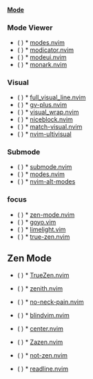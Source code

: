 #### [Mode](https://yutkat.github.io/my-neovim-pluginlist/#mode)
### Mode Viewer
* ( )
            * [modes.nvim](https://github.com/mvllow/modes.nvim)
* ( )
            * [modicator.nvim](https://github.com/melkster/modicator.nvim)
* ( )
            * [modeui.nvim](https://github.com/doums/modeui.nvim)
* ( )
            * [monark.nvim](https://github.com/doums/monark.nvim)
### Visual
* ( )
            * [full_visual_line.nvim](https://github.com/0xAdk/full_visual_line.nvim)
* ( )
            * [gv-plus.nvim](https://github.com/coinator/gv-plus.nvim)
* ( )
            * [visual_wrap.nvim](https://github.com/bwintertkb/visual_wrap.nvim)
* ( )
            * [niceblock.nvim](https://github.com/bagohart/niceblock.nvim)
* ( )
            * [match-visual.nvim](https://github.com/aaron-p1/match-visual.nvim)
* ( )
            * [nvim-ultivisual](https://github.com/astaos/nvim-ultivisual)
### Submode
* ( )
            * [submode.nvim](https://github.com/pogyomo/submode.nvim)
* ( )
            * [modes.nvim](https://github.com/csd1100/modes.nvim)
* ( )
            * [nvim-alt-modes](https://github.com/ksk0/nvim-alt-modes)
### focus
* ( )
            * [zen-mode.nvim](https://github.com/folke/zen-mode.nvim)
* ( )
            * [goyo.vim](https://github.com/junegunn/goyo.vim)
* ( )
            * [limelight.vim](https://github.com/junegunn/limelight.vim)
* ( )
            * [true-zen.nvim](https://github.com/Pocco81/true-zen.nvim)
## Zen Mode
* ( )
            * [TrueZen.nvim](https://github.com/Pocco81/TrueZen.nvim)
* ( )
            * [zenith.nvim](https://github.com/woosaaahh/zenith.nvim)
* ( )
            * [no-neck-pain.nvim](https://github.com/shortcuts/no-neck-pain.nvim)
* ( )
            * [blindvim.nvim](https://github.com/shanytc/blindvim.nvim)
* ( )
            * [center.nvim](https://github.com/albenisolmos/center.nvim)
* ( )
            * [Zazen.nvim](https://github.com/Manas140/Zazen.nvim)
* ( )
            * [not-zen.nvim](https://github.com/catgoose/not-zen.nvim)

* ( )
            * [readline.nvim](https://github.com/hiberabyss/readline.nvim)

